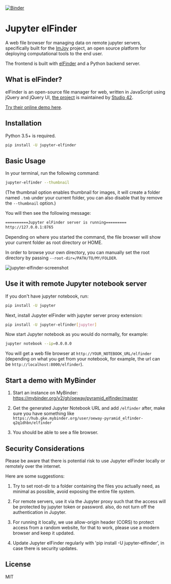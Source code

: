 [![Binder](https://mybinder.org/badge_logo.svg)](https://mybinder.org/v2/gh/oeway/pyramid_elfinder/master)

# Jupyter elFinder

A web file browser for managing data on remote jupyter servers, specifically built for the [ImJoy](https://imjoy.io) project, an open source platform for deploying computational tools to the end user.

The frontend is built with [elFinder](https://github.com/Studio-42/elfinder) and a Python backend server.

## What is elFinder?

elFinder is an open-source file manager for web, written in JavaScript using jQuery and jQuery UI, [the project](https://github.com/Studio-42/elfinder) is maintained by [Studio 42](https://github.com/Studio-42).

[Try their online demo here](https://studio-42.github.io/elFinder/).


## Installation

Python 3.5+ is required.

```sh
pip install -U jupyter-elfinder
```

## Basic Usage

In your terminal, run the following command:
```sh
jupyter-elfinder --thumbnail
```
(The thumbnail option enables thumbnail for images, it will create a folder named `.tmb` under your current folder, you can also disable that by remove the `--thumbnail` option.)


You will then see the following message:

```sh
==========Jupyter elFinder server is running=========
http://127.0.0.1:8765
```

Depending on where you started the command, the file browser will show your current folder as root directory or HOME. 

In order to browse your own directory, you can manually set the root directory by passing `--root-dir=/PATH/TO/MY/FOLDER`.


![jupyter-elfinder-screenshot](example-data/jupyter-elfinder-screenshot.png)

## Use it with remote Jupyter notebook server

If you don't have jupyter notebook, run:

```sh
pip install -U jupyter
```

Next, install Jupyter elFinder with jupyter server proxy extension:

```sh
pip install -U jupyter-elfinder[jupyter]
```

Now start Jupyter notebook as you would do normally, for example:

```sh
jupyter notebook --ip=0.0.0.0
```

You will get a web file browser at `http://YOUR_NOTEBOOK_URL/elfinder` (depending on what you get from your notebook, for example, the url can be `http://localhost:8000/elfinder`).

## Start a demo with MyBinder

1. Start an instance on MyBinder: https://mybinder.org/v2/gh/oeway/pyramid_elfinder/master

2. Get the generated Jupyter Notebook URL and add `/elfinder` after, make sure you have something like `https://hub.gke.mybinder.org/user/oeway-pyramid_elfinder-q2q1dhbn/elfinder`

3. You should be able to see a file browser.

## Security Considerations

Please be aware that there is potential risk to use Jupyter elFinder locally or remotely over the internet.

Here are some suggestions:
1. Try to set root-dir to a folder containing the files you actually need, as minimal as possible, avoid exposing the entire file system.

2. For remote servers, use it via the Jupyter proxy such that the access will be protected by jupyter token or password. also, do not turn off the authentication in Jupyter.

3. For running it locally, we use allow-origin header (CORS) to protect access from a random website, for that to work, please use a modern browser and keep it updated.

4. Update Jupyter elFinder regularly with 'pip install -U jupyter-elfinder', in case there is security updates.

## License

MIT
